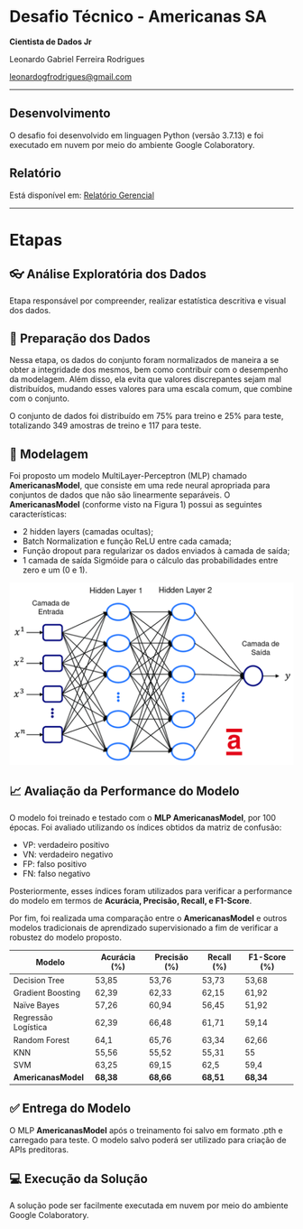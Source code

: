 # Desafio Técnico - Americanas SA
**Cientista de Dados Jr**

Leonardo Gabriel Ferreira Rodrigues

leonardogfrodrigues@gmail.com

__________________
## Desenvolvimento
O desafio foi desenvolvido em linguagen Python (versão 3.7.13) e foi executado em nuvem por meio do ambiente Google Colaboratory.

## Relatório
Está disponível em: [Relatório Gerencial](https://github.com/leonardogfrodrigues/desafio-tecnico/blob/main/Relat%C3%B3rio.pdf)

__________________
# Etapas

## :eyeglasses: Análise Exploratória dos Dados
Etapa responsável por compreender, realizar estatística descritiva e visual dos dados.

## :game_die: Preparação dos Dados
Nessa etapa, os dados do conjunto foram normalizados de maneira a se obter a integridade dos mesmos, bem como contribuir com o desempenho da modelagem. Além disso, ela evita que valores discrepantes sejam mal distribuídos, mudando esses valores para uma escala comum, que combine com o conjunto.

O conjunto de dados foi distribuído em 75% para treino e 25% para teste, totalizando 349 amostras de treino e 117 para teste. 

## :memo: Modelagem
Foi proposto um modelo MultiLayer-Perceptron (MLP) chamado **AmericanasModel**, que consiste em uma rede neural apropriada para conjuntos de dados que não são linearmente separáveis. O **AmericanasModel** (conforme visto na Figura 1) possui as seguintes características:

- 2 hidden layers (camadas ocultas);
- Batch Normalization e função ReLU entre cada camada;
- Função dropout para regularizar os dados enviados à camada de saída;
- 1 camada de saída Sigmóide para o cálculo das probabilidades entre zero e um (0 e 1).

<img src="https://github.com/leonardogfrodrigues/desafio-tecnico/blob/main/figuras/AmericanasModel.png" width="620">


## :chart_with_upwards_trend: Avaliação da Performance do Modelo
O modelo foi treinado e testado com o **MLP AmericanasModel**, por 100 épocas. Foi avaliado utilizando os índices obtidos da matriz de confusão:

- VP: verdadeiro positivo
- VN: verdadeiro negativo
- FP: falso positivo
- FN: falso negativo

Posteriormente, esses índices foram utilizados para verificar a performance do modelo em termos de **Acurácia, Precisão, Recall, e F1-Score**.

Por fim, foi realizada uma comparação entre o **AmericanasModel** e outros modelos tradicionais de aprendizado supervisionado a fim de verificar a robustez do modelo proposto.

| Modelo              | Acurácia (%) | Precisão (%) | Recall (%) | F1-Score (%)  |
|---------------------|--------------|--------------|------------|---------------|
| Decision Tree       | 53,85        | 53,76        | 53,73      | 53,68         |   
| Gradient Boosting   | 62,39        | 62,33        | 62,15      | 61,92         |   
| Naïve Bayes         | 57,26        | 60,94        | 56,45      | 51,92         |   
| Regressão Logística | 62,39        | 66,48        | 61,71      | 59,14         |   
| Random Forest       | 64,1         | 65,76        | 63,34      | 62,66         |   
| KNN                 | 55,56        | 55,52        | 55,31      | 55            |   
| SVM   | 63,25        | 69,15        | 62,5       | 59,4          |   
| **AmericanasModel**     | **68,38**        | **68,66**        | **68,51**      | **68,34**         |   
 

## :white_check_mark: Entrega do Modelo
O MLP **AmericanasModel** após o treinamento foi salvo em formato .pth e carregado para teste. 
O modelo salvo poderá ser utilizado para criação de APIs preditoras. 

## :computer:  Execução da Solução
A solução pode ser facilmente executada em nuvem por meio do ambiente Google Colaboratory. 
